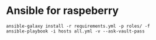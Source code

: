 # Ansible for raspeberry

```
ansible-galaxy install -r requirements.yml -p roles/ -f
ansible-playbook -i hosts all.yml -v --ask-vault-pass
```

